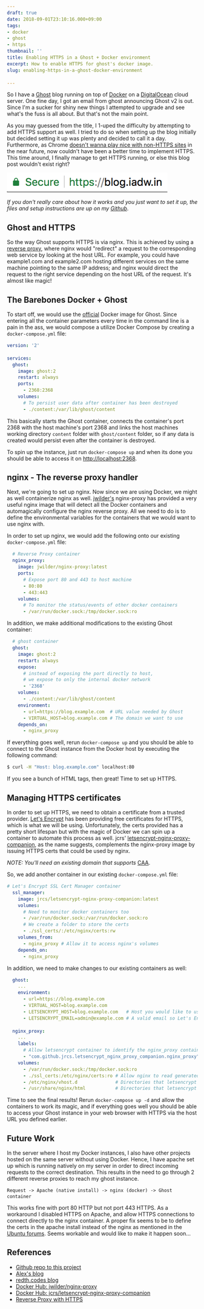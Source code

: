 ```yaml
---
draft: true
date: 2018-09-01T23:10:16.000+09:00
tags:
- docker
- ghost
- https
thumbnail: ''
title: Enabling HTTPS in a Ghost + Docker environment
excerpt: How to enable HTTPS for ghost's docker image.
slug: enabling-https-in-a-ghost-docker-environment

---
```

So I have a [Ghost](https://ghost.org) blog running on top of [Docker](https://www.docker.com/) on a [DigitalOcean](https://www.digitalocean.com/) cloud server. One fine day, I got an email from ghost announcing Ghost v2 is out. Since I'm a sucker for shiny new things I attempted to upgrade and see what's the fuss is all about. But that's not the main point.

As you may guessed from the title, I 1-uped the difficulty by attempting to add HTTPS support as well. I tried to do so when setting up the blog initially but decided setting it up was plenty and decided to call it a day. Furthermore, as Chrome [doesn't wanna play nice with non-HTTPS sites](https://www.theverge.com/2018/2/8/16991254/chrome-not-secure-marked-http-encryption-ssl) in the near future, now couldn't have been a better time to implement HTTPS. This time around, I finally manage to get HTTPS running, or else this blog post wouldn't exist right?

![Browser address bar showing a green lock](/src/uploads/https.png "Having that green lock puts a smile on my face")

_If you don't really care about how it works and you just want to set it up, the files and setup instructions are up on my_ [_Github_](https://github.com/adwinying/docker-ghost).

## Ghost and HTTPS

So the way Ghost supports HTTPS is via nginx. This is achieved by using a [reverse proxy](https://en.wikipedia.org/wiki/Reverse_proxy), where nginx would "redirect" a request to the corresponding web service by looking at the host URL. For example, you could have example1.com and example2.com hosting different services on the same machine pointing to the same IP address; and nginx would direct the request to the right service depending on the host URL of the request. It's almost like magic!

## The Barebones Docker + Ghost

To start off, we would use the [official](https://hub.docker.com/_/ghost/) Docker image for Ghost. Since entering all the container parameters every time in the command line is a pain in the ass, we would compose a utilize Docker Compose by creating a `docker-compose.yml` file:

```yaml
version: '2'

services:
  ghost:
    image: ghost:2
    restart: always
    ports:
      - 2368:2368
    volumes:
      # To persist user data after container has been destroyed
      - ./content:/var/lib/ghost/content
```

This basically starts the Ghost container, connects the container's port 2368 with the host machine's port 2368 and links the host machines working directory `content` folder with `ghost/content` folder, so if any data is created would persist even after the container is destroyed.

To spin up the instance, just run `docker-compose up` and when its done you should be able to access it on [http://localhost:2368](http://localhost:2368).

## nginx - The reverse proxy handler

Next, we're going to set up nginx. Now since we are using Docker, we might as well containerize nginx as well. [jwilder's](https://hub.docker.com/r/jwilder/nginx-proxy/) nginx-proxy has provided a very useful nginx image that will detect all the Docker containers and automagically configure the nginx reverse proxy. All we need to do is to define the environmental variables for the containers that we would want to use nginx with.

In order to set up nginx, we would add the following onto our existing `docker-compose.yml` file:

```yaml
  # Reverse Proxy container
  nginx_proxy:
    image: jwilder/nginx-proxy:latest
    ports:
      # Expose port 80 and 443 to host machine 
      - 80:80
      - 443:443
    volumes:
      # To monitor the status/events of other docker containers
      - /var/run/docker.sock:/tmp/docker.sock:ro
```

In addition, we make additional modifications to the existing Ghost container:

```yaml
  # ghost container
  ghost:
    image: ghost:2
    restart: always
    expose:
      # instead of exposing the port directly to host,
      # we expose to only the internal docker network
      - '2368'
    volumes:
      - ./content:/var/lib/ghost/content
    environment:
      - url=https://blog.example.com  # URL value needed by Ghost
      - VIRTUAL_HOST=blog.example.com # The domain we want to use
    depends_on:
      - nginx_proxy
```

If everything goes well, rerun `docker-compose up` and you should be able to connect to the Ghost instance from the Docker host by executing the following command:

```bash
$ curl -H "Host: blog.example.com" localhost:80
```

If you see a bunch of HTML tags, then great! Time to set up HTTPS.

## Managing HTTPS certificates

In order to set up HTTPS, we need to obtain a certificate from a trusted provider. [Let's Encrypt](https://letsencrypt.org/) has been providing free certificates for HTTPS, which is what we will be using. Unfortunately, the certs provided has a pretty short lifespan but with the magic of Docker we can spin up a container to automate this process as well. jcrs' [letsencrypt-nginx-proxy-companion](https://hub.docker.com/r/jrcs/letsencrypt-nginx-proxy-companion/#lets-encrypt), as the name suggests, complements the nginx-proxy image by issuing HTTPS certs that could be used by nginx.

_NOTE: You'll need an existing domain that supports_ [CAA](https://letsencrypt.org/docs/caa/).

So, we add another container in our existing `docker-compose.yml` file:

```yaml
# Let's Encrypt SSL Cert Manager container
  ssl_manager:
    image: jrcs/letsencrypt-nginx-proxy-companion:latest
    volumes:
      # Need to monitor docker containers too
      - /var/run/docker.sock:/var/run/docker.sock:ro
      # We create a folder to store the certs
      - ./ssl_certs/:/etc/nginx/certs:rw
    volumes_from:
      - nginx_proxy # Allow it to access nginx's volumes
    depends_on:
      - nginx_proxy
```

In addition, we need to make changes to our existing containers as well:

```yaml
  ghost:
    ...
    environment:
      - url=https://blog.example.com
      - VIRTUAL_HOST=blog.example.com
      - LETSENCRYPT_HOST=blog.example.com   # Host you would like to use, typically same as VIRTUAL_HOST
      - LETSENCRYPT_EMAIL=admin@example.com # A valid email so Let's Encrypt could notify you when your certs are expiring when auto-renewal failed

  nginx_proxy:
    ...
    labels:
      # Allow letsencrypt container to identify the nginx_proxy container
      - "com.github.jrcs.letsencrypt_nginx_proxy_companion.nginx_proxy"
    volumes:
      - /var/run/docker.sock:/tmp/docker.sock:ro
      - ./ssl_certs:/etc/nginx/certs:ro # Allow nginx to read generated certs
      - /etc/nginx/vhost.d              # Directories that letsencrypt container needs to access
      - /usr/share/nginx/html           # Directories that letsencrypt container needs to access
```

Time to see the final results! Rerun `docker-compose up -d` and allow the containers to work its magic, and if everything goes well you should be able to access your Ghost instance in your web browser with HTTPS via the host URL you defined earlier.

## Future Work

In the server where I host my Docker instances, I also have other projects hosted on the same server without using Docker. Hence, I have apache set up which is running natively on my server in order to direct incoming requests to the correct destination. This results in the need to go through 2 different reverse proxies to reach my ghost instance.

    Request -> Apache (native install) -> nginx (docker) -> Ghost container

This works fine with port 80 HTTP but not port 443 HTTPS. As a workaround I disabled HTTPS on Apache, and allow HTTPS connections to connect directly to the nginx container. A proper fix seems to be to define the certs in the apache install instead of the nginx as mentioned in the [Ubuntu forums](https://ubuntuforums.org/showthread.php?t=2064909). Seems workable and would like to make it happen soon...

## References

* [Github repo to this project](https://github.com/adwinying/docker-ghost/blob/master/docker-compose.yml)
* [Alex's blog](https://blog.alexellis.io/your-ghost-blog/)
* [redth.codes blog](https://redth.codes/ghost-docker-new-blog/)
* [Docker Hub: jwilder/nginx-proxy](https://hub.docker.com/r/jwilder/nginx-proxy/)
* [Docker Hub: jcrs/letsencrypt-nginx-proxy-companion](https://hub.docker.com/r/jrcs/letsencrypt-nginx-proxy-companion)
* [Reverse Proxy with HTTPS](https://ubuntuforums.org/showthread.php?t=2064909)
